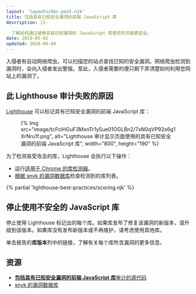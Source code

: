 ```yaml
---
layout: 'layouts/doc-post.njk'
title: 包括具有已知安全漏洞的前端 JavaScript 库
description: |2-

  了解如何通过替换具有已知漏洞的 JavaScript 库使您的页面更安全。
date: 2019-05-02
updated: 2020-06-04
---
```


入侵者有自动网络爬虫，可以扫描您的站点查找已知的安全漏洞。网络爬虫检测到漏洞时，会向入侵者发出警报。至此，入侵者需要的便只剩下弄清楚如何利用您网站上的漏洞了。

## 此 Lighthouse 审计失败的原因

[Lighthouse](https://developers.google.com/web/tools/lighthouse/) 可以标记具有已知安全漏洞的前端 JavaScript 库：

<figure>{% Img src="image/tcFciHGuF3MxnTr1y5ue01OGLBn2/7xN0qVP92s6g1XrNru1f.png", alt="Lighthouse 审计显示页面使用的具有已知安全漏洞的前端 JavaScript 库", width="800", height="190" %}</figure>

为了检测易受攻击的库，Lighthouse 会执行以下操作：

- 运行[适用于 Chrome 的库检测器](https://www.npmjs.com/package/js-library-detector)。
- [根据 snyk 的漏洞数据库](https://snyk.io/vuln?packageManager=all)检查检测到的库列表。

{% partial 'lighthouse-best-practices/scoring.njk' %}

## 停止使用不安全的 JavaScript 库

停止使用 Lighthouse 标记出的每个库。如果库发布了修复该漏洞的新版本，请升级到该版本。如果库没有发布新版本或不再维护，请考虑使用其他库。

单击报告的**库版本**列中的链接，了解有关每个库所含漏洞的更多信息。

## 资源

- [**包括具有已知安全漏洞的前端 JavaScript 库**审计的源代码](https://github.com/GoogleChrome/lighthouse/blob/master/lighthouse-core/audits/dobetterweb/no-vulnerable-libraries.js)
- [snyk 的漏洞数据库](https://snyk.io/vuln?packageManager=all)
